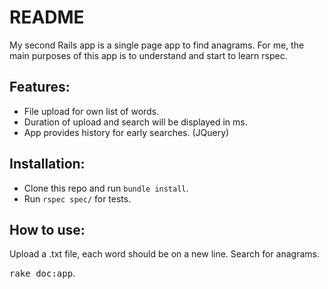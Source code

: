 # README
My second Rails app is a single page app to find anagrams. For me, the main purposes of this app is to understand and start to learn rspec.

## Features:
- File upload for own list of words.
- Duration of upload and search will be displayed in ms.
- App provides history for early searches. (JQuery)

## Installation:
- Clone this repo and run `bundle install`.
- Run `rspec spec/` for tests.

## How to use:
Upload a .txt file, each word should be on a new line.
Search for anagrams.




<tt>rake doc:app</tt>.
